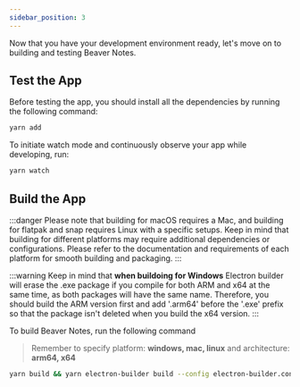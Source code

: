 ```yaml
---
sidebar_position: 3
---
```


Now that you have your development environment ready, let's move on to building and testing Beaver Notes.

## Test the App
Before testing the app, you should install all the dependencies by running the following command:

```sh
yarn add
```

To initiate watch mode and continuously observe your app while developing, run:

```sh
yarn watch
```

## Build the App

:::danger
Please note that building for macOS requires a Mac, and building for flatpak and snap requires Linux with a specific setups.
Keep in mind that building for different platforms may require additional dependencies or configurations. Please refer to the documentation and requirements of each platform for smooth building and packaging.
:::

:::warning
Keep in mind that **when buildoing for Windows** Electron builder will erase the .exe package if you compile for both ARM and x64 at the same time, as both packages will have the same name. Therefore, you should build the ARM version first and add '.arm64' before the '.exe' prefix so that the package isn't deleted when you build the x64 version.
:::

To build Beaver Notes, run the following command

> Remember to specify platform: **windows, mac, linux** and architecture: **arm64, x64**

```sh
yarn build && yarn electron-builder build --config electron-builder.config.cjs --platfrom --architecture
```


